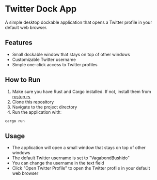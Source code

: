 # Twitter Dock App

A simple desktop dockable application that opens a Twitter profile in your default web browser.

## Features

- Small dockable window that stays on top of other windows
- Customizable Twitter username
- Simple one-click access to Twitter profiles

## How to Run

1. Make sure you have Rust and Cargo installed. If not, install them from [rustup.rs](https://rustup.rs/).
2. Clone this repository
3. Navigate to the project directory
4. Run the application with:

```bash
cargo run
```

## Usage

- The application will open a small window that stays on top of other windows
- The default Twitter username is set to "VagabondBushido"
- You can change the username in the text field
- Click "Open Twitter Profile" to open the Twitter profile in your default web browser 